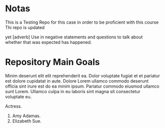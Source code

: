 # Notas
This is a Testing Repo for this case in order to be proficient with this course
Thi repo is updated

yet [adverb]
Use in negative statements and questions to talk about whether that was expected has happened.

# Repository Main Goals

Minim deserunt elit elit reprehenderit ea. Dolor voluptate fugiat et et pariatur est dolore cupidatat in aute. Dolore Lorem ullamco commodo deserunt officia sint irure est do ea minim ipsum. Pariatur commodo eiusmod ullamco sunt Lorem. Ullamco culpa in eu laboris sint magna sit consectetur voluptate eu.

Actress.
1. Amy Adamas.
2. Elizabeth Sue.

